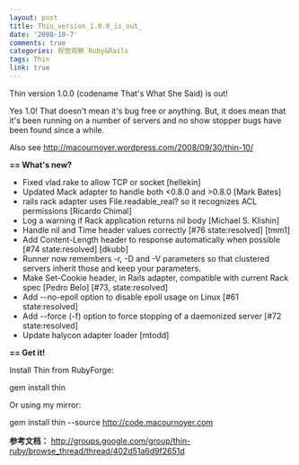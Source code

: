 ```yaml
---
layout: post
title: Thin_version_1.0.0_is_out_
date: '2008-10-7'
comments: true
categories: 视觉观察 Ruby&Rails
tags: Thin
link: true
---
```

Thin version 1.0.0 (codename That's What She Said) is out!

Yes 1.0! That doesn't mean it's bug free or anything. But, it does
mean that it's been running on a number of servers and no show stopper
bugs have been found since a while.

Also see http://macournoyer.wordpress.com/2008/09/30/thin-10/

<strong>== What's new?</strong>

* Fixed vlad.rake to allow TCP or socket [hellekin]
* Updated Mack adapter to handle both &lt;0.8.0 and &gt;0.8.0 [Mark Bates]
* rails rack adapter uses File.readable_real? so it recognizes ACL
permissions [Ricardo Chimal]
* Log a warning if Rack application returns nil body [Michael S.
Klishin]
* Handle nil and Time header values correctly [#76 state:resolved]
[tmm1]
* Add Content-Length header to response automatically when possible
[#74 state:resolved] [dkubb]
* Runner now remembers -r, -D and -V parameters so that clustered
servers inherit those and
keep your parameters.
* Make Set-Cookie header, in Rails adapter, compatible with current
Rack spec [Pedro Belo]
[#73, state:resolved]
* Add --no-epoll option to disable epoll usage on Linux [#61
state:resolved]
* Add --force (-f) option to force stopping of a daemonized server
[#72 state:resolved]
* Update halycon adapter loader [mtodd]

<strong>== Get it!</strong>

Install Thin from RubyForge:

gem install thin

Or using my mirror:

gem install thin --source http://code.macournoyer.com

<strong>参考文档：</strong>
http://groups.google.com/group/thin-ruby/browse_thread/thread/402d51a6d9f2651d
